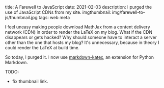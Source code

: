 title: A Farewell to JavaScript
date: 2021-02-03
description: I purged the use of JavaScript CDNs from my site.
imgthumbnail: img/farewell-to-js/thumbnail.jpg
tags: web meta

I feel uneasy making people download MathJax from a content delivery network (CDN) in order to render the LaTeX on my blog. What if the CDN disappears or gets hacked? Why should someone have to interact a server other than the one that hosts my blog? It's unnecessary, because in theory I could render the LaTeX at build time.

So today, I purged it. I now use [markdown-katex](https://github.com/mbarkhau/markdown-katex), an extension for Python Markdown.

TODO:

* fix thumbnail link.

